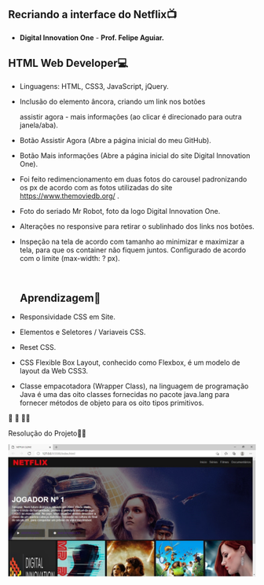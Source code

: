 ## Recriando a interface do Netflix:tv:

- **Digital Innovation One**  -  **Prof. Felipe Aguiar.**





## HTML Web Developer:computer:

- Linguagens: HTML, CSS3, JavaScript, jQuery.

- Inclusão do elemento <a> âncora, criando um link nos botões

  assistir agora - mais informações (ao clicar é direcionado para outra janela/aba).

- Botão Assistir Agora (Abre a página inicial do meu GitHub).

- Botão Mais informações (Abre a página inicial do site Digital Innovation One).

- Foi feito redimencionamento em duas fotos do carousel padronizando os px de acordo com as fotos utilizadas do site https://www.themoviedb.org/ .

- Foto do seriado Mr Robot, foto da logo Digital Innovation One.

- Alterações no responsive para retirar o sublinhado dos links nos botões.

- Inspeção na tela de acordo com tamanho ao minimizar e maximizar a tela, para que os container não fiquem juntos. Configurado de acordo com o limite (max-width: ? px).

  ​

  ## Aprendizagem:book:

- Responsividade CSS em Site.

- Elementos e Seletores / Variaveis CSS.

- Reset CSS.

- CSS Flexible Box Layout, conhecido como Flexbox, é um modelo de layout da Web CSS3.

- Classe empacotadora (Wrapper Class), na linguagem de programação Java é uma das oito classes fornecidas no pacote java.lang para fornecer métodos de objeto para os oito tipos primitivos.



:robot:    :rocket:   :man_technologist:


Resolução do Projeto🧑‍💻

<p align="center">
    <img windth="470" src="https://github.com/Rubensrma/NETFLIX-CLONE/blob/master/img/CONCLUSAO.jpg">
</p>



